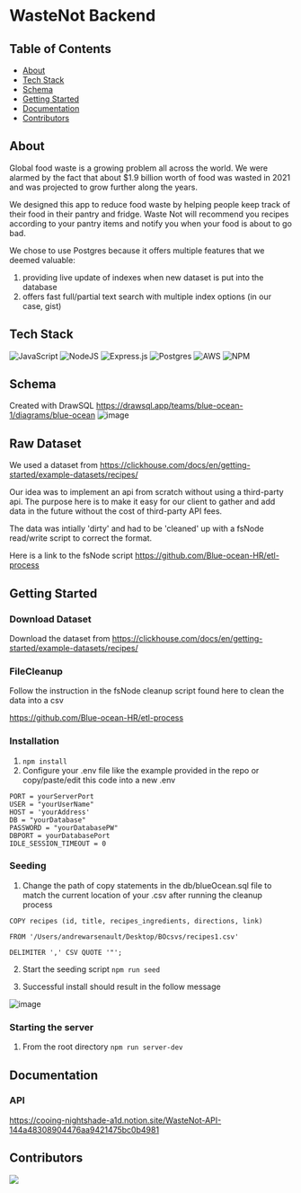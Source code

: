 # WasteNot Backend

## Table of Contents
- [About](#about)
- [Tech Stack](#tech-stack)
- [Schema](#schema)
- [Getting Started](#getting-started)
- [Documentation](#documentation)
- [Contributors](#contributors)

## About
Global food waste is a growing problem all across the world. We were alarmed by the fact that about $1.9 billion worth of food was wasted in 2021 and was projected to grow further along the years. 

We designed this app to reduce food waste by helping people keep track of their food in their pantry and fridge. Waste Not will recommend you recipes according to your pantry items and notify you when your food is about to go bad.

We chose to use Postgres because it offers multiple features that we deemed valuable:
 1. providing live update of indexes when new dataset is put into the database
 2. offers fast full/partial text search with multiple index options (in our case, gist)
 
## Tech Stack
![JavaScript](https://img.shields.io/badge/javascript-%23323330.svg?style=for-the-badge&logo=javascript&logoColor=%23F7DF1E)
![NodeJS](https://img.shields.io/badge/node.js-6DA55F?style=for-the-badge&logo=node.js&logoColor=white)
![Express.js](https://img.shields.io/badge/express.js-%23404d59.svg?style=for-the-badge&logo=express&logoColor=%2361DAFB)
![Postgres](https://img.shields.io/badge/postgres-%23316192.svg?style=for-the-badge&logo=postgresql&logoColor=white)
![AWS](https://img.shields.io/badge/AWS-%23FF9900.svg?style=for-the-badge&logo=amazon-aws&logoColor=white)
![NPM](https://img.shields.io/badge/NPM-%23000000.svg?style=for-the-badge&logo=npm&logoColor=white)
## Schema

Created with DrawSQL 
https://drawsql.app/teams/blue-ocean-1/diagrams/blue-ocean
![image](https://user-images.githubusercontent.com/24787921/204449009-03b43f18-4df5-49b1-844f-1516d85186ed.png)

## Raw Dataset

We used a dataset from https://clickhouse.com/docs/en/getting-started/example-datasets/recipes/

Our idea was to implement an api from scratch without using a third-party api.  The purpose here is to make it easy for our client to gather and add data in the future without the cost of third-party API fees.

The data was intially 'dirty' and had to be 'cleaned' up with a fsNode read/write script to correct the format. 

Here is a link to the fsNode script https://github.com/Blue-ocean-HR/etl-process

## Getting Started
### Download Dataset

Download the dataset from https://clickhouse.com/docs/en/getting-started/example-datasets/recipes/

### FileCleanup

Follow the instruction in the fsNode cleanup script found here to clean the data into a csv

https://github.com/Blue-ocean-HR/etl-process

### Installation
1. `npm install`
2. Configure your .env file like the example provided in the repo or copy/paste/edit this code into a new .env

```
PORT = yourServerPort
USER = "yourUserName"
HOST = 'yourAddress'
DB = "yourDatabase"
PASSWORD = "yourDatabasePW"
DBPORT = yourDatabasePort
IDLE_SESSION_TIMEOUT = 0
```

### Seeding

1. Change the path of copy statements in the db/blueOcean.sql file to match the current location of your .csv after running the cleanup process

```
COPY recipes (id, title, recipes_ingredients, directions, link)

FROM '/Users/andrewarsenault/Desktop/BOcsvs/recipes1.csv'

DELIMITER ',' CSV QUOTE '"';
```
2. Start the seeding script `npm run seed`

3. Successful install should result in the follow message

![image](https://user-images.githubusercontent.com/24787921/204452255-1cb74947-ce50-4721-a80d-e5f36fe1cb26.png)

### Starting the server

1. From the root directory `npm run server-dev`

## Documentation
### API

https://cooing-nightshade-a1d.notion.site/WasteNot-API-144a48308904476aa9421475bc0b4981

## Contributors

<a href="https://github.com/Blue-ocean-HR/Blue-ocean-backend/graphs/contributors">
  <img src="https://contrib.rocks/image?repo=Blue-ocean-HR/Blue-ocean-backend" />
</a>
